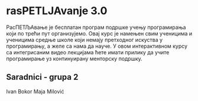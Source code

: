 # rasPETLJAvanje 3.0
РасПЕТЉАвање је бесплатан програм подршке учењу програмирања који по трећи пут организујемо. Овај курс је намењен свим ученицима и ученицима средње школе који немају претходног искуства у програмирању, а желе са нама да науче. У овом интерактивном курсу са интегрисаним видео лекцијама ћете имати прилику да учите програмирање уз континуирану менторску подршку.

## Saradnici - grupa 2
Ivan Bokor
Maja Milović
